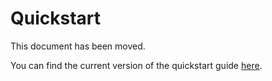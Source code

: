 # Quickstart

This document has been moved.

You can find the current version of the quickstart guide [here](https://docs.scs.community/docs/container/components/cluster-stacks/components/cluster-stacks/providers/openstack/quickstart).
